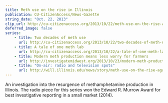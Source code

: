 ```yaml
---
title: Meth use on the rise in Illinois
publication: CU-CitizenAccess/News-Gazette
string_date: "Oct. 22, 2013"
clip_url: http://cu-citizenaccess.org/2013/10/22/meth-use-on-the-rise-again-in-illinois/
deferred_image: false
series:
    - title: Two decades of meth use
      url: http://cu-citizenaccess.org/2013/10/22/two-decades-of-meth-use/
    - title: A tale of one meth lab
      url: http://cu-citizenaccess.org/2013/10/22/a-tale-of-one-meth-lab/
    - title: Modern meth production means less worry for farmers
      url: http://investigatemidwest.org/2013/10/23/modern-meth-production-methods-mean-less-worry-for-farmers/
    - title: "On-air: radio and television spots"
      url: http://will.illinois.edu/news/story/meth-use-on-the-rise-again-in-illinois
---
```

An investigation into the resurgence of methamphetamine production in Illinois. The radio piece for this series won the Edward R. Murrow Award for best investigative reporting in a small market (2014).